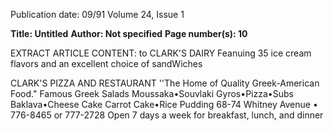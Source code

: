 Publication date: 09/91
Volume 24, Issue 1

**Title: Untitled**
**Author: Not specified**
**Page number(s): 10**

EXTRACT ARTICLE CONTENT:
to 
CLARK'S DAIRY 
Feanuing 35 ice cream flavors and 
an excellent choice of sandWiches 

CLARK'S PIZZA 
AND RESTAURANT 
''The Home of Quality Greek-American Food." 
Famous Greek Salads 
Moussaka•Souvlaki 
Gyros•Pizza•Subs 
Baklava•Cheese Cake 
Carrot Cake•Rice Pudding 
68-74 Whitney Avenue • 776-8465 or 777-2728 
Open 7 days a week for breakfast, lunch, and dinner
